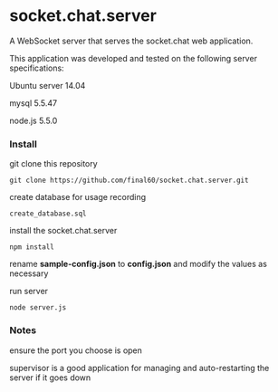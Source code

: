# socket.chat.server
A WebSocket server that serves the socket.chat web application.

This application was developed and tested on the following server specifications:

Ubuntu server 14.04

mysql 5.5.47

node.js 5.5.0

<h3>Install</h3>
git clone this repository<br>

``git clone https://github.com/final60/socket.chat.server.git``

create database for usage recording <optional><br>

``create_database.sql``

install the socket.chat.server<br>

``npm install``

rename <b>sample-config.json</b> to <b>config.json</b> and modify the values as necessary

run server<br>

``node server.js``

<h3>Notes</h3>
ensure the port you choose is open

supervisor is a good application for managing and auto-restarting the server if it goes down


